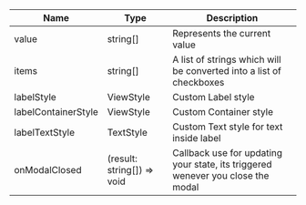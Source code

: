 | Name                | Type                       | Description                                                                     |
|---------------------|----------------------------|---------------------------------------------------------------------------------|
| value               | string[]                   | Represents the current value                                                    |
| items               | string[]                   | A list of strings which will be converted into a list of checkboxes             |
| labelStyle          | ViewStyle                  | Custom Label style                                                              |
| labelContainerStyle | ViewStyle                  | Custom Container style                                                          |
| labelTextStyle      | TextStyle                  | Custom Text style for text inside label                                         |
| onModalClosed       | (result: string[]) => void | Callback use for updating your state, its triggered wenever you close the modal |